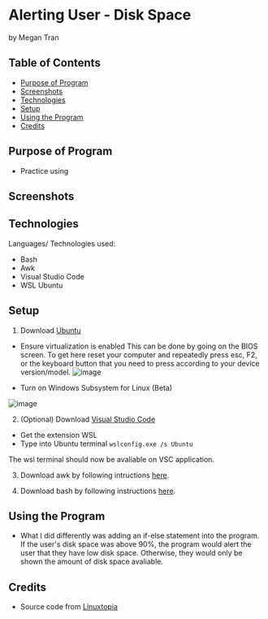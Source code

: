 # Alerting User - Disk Space
by Megan Tran

## Table of Contents
* [Purpose of Program](#Purpose-of-program)
* [Screenshots](#Screenshots)
* [Technologies](#technologies)
* [Setup](#setup)
* [Using the Program](#Using-the-Program)
* [Credits](#Credits)

## Purpose of Program

* Practice using 

## Screenshots  

## Technologies
Languages/ Technologies used:

* Bash 
* Awk
* Visual Studio Code
* WSL Ubuntu

## Setup

1) Download [Ubuntu](https://ubuntu.com/download/desktop)
* Ensure virtualization is enabled
This can be done by going on the BIOS screen. To get here reset your computer and repeatedly press esc, F2, or the keyboard button that you need to press according to your device version/model.
![image](https://github.com/Sonicdaheghod/Scanning-and-Detecting-Network_MT/assets/68253811/8b1752e9-80ab-4ffb-88f4-cfffc30f006d)


* Turn on Windows Subsystem for Linux (Beta)

![image](https://github.com/Sonicdaheghod/Scanning-and-Detecting-Network_MT/assets/68253811/da39039b-8f0e-4f44-9b68-d9a8bacf3dd4)


2) (Optional) Download [Visual Studio Code](https://code.visualstudio.com/download)
* Get the extension WSL
* Type into Ubuntu terminal
``` wslconfig.exe /s Ubuntu ```

The wsl terminal should now be avaliable on VSC application.

3) Download awk by following intructions [here](https://adamtheautomator.com/awk-for-windows/).

4) Download bash by following instructions [here](https://www.gnu.org/software/bash/).

## Using the Program

* What I did differently was adding an if-else statement into the program. If the user's disk space was above 90%, the program would alert the user that they have low disk space. Otherwise, they would only be shown the amount of disk space avaliable.



## Credits

* Source code from [Linuxtopia](https://www.youtube.com/watch?v=ahxhTIvnF3I&ab_channel=Linuxtopia)


